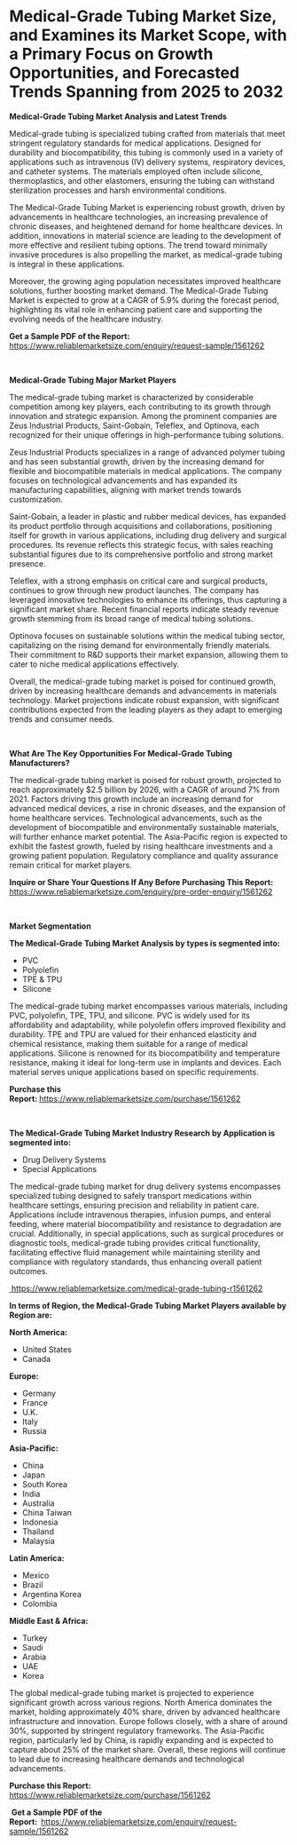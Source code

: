 <p><h1>Medical-Grade Tubing Market Size, and Examines its Market Scope, with a Primary Focus on Growth Opportunities, and Forecasted Trends Spanning from 2025 to 2032</h1></p><p><strong>Medical-Grade Tubing Market Analysis and Latest Trends</strong></p>
<p><p>Medical-grade tubing is specialized tubing crafted from materials that meet stringent regulatory standards for medical applications. Designed for durability and biocompatibility, this tubing is commonly used in a variety of applications such as intravenous (IV) delivery systems, respiratory devices, and catheter systems. The materials employed often include silicone, thermoplastics, and other elastomers, ensuring the tubing can withstand sterilization processes and harsh environmental conditions.</p><p>The Medical-Grade Tubing Market is experiencing robust growth, driven by advancements in healthcare technologies, an increasing prevalence of chronic diseases, and heightened demand for home healthcare devices. In addition, innovations in material science are leading to the development of more effective and resilient tubing options. The trend toward minimally invasive procedures is also propelling the market, as medical-grade tubing is integral in these applications. </p><p>Moreover, the growing aging population necessitates improved healthcare solutions, further boosting market demand. The Medical-Grade Tubing Market is expected to grow at a CAGR of 5.9% during the forecast period, highlighting its vital role in enhancing patient care and supporting the evolving needs of the healthcare industry.</p></p>
<p><strong>Get a Sample PDF of the Report:&nbsp;</strong> <a href="https://www.reliablemarketsize.com/enquiry/request-sample/1561262?utm_campaign=3199&utm_medium=2&utm_source=Github&utm_content=ia&utm_term=14042025&utm_id=medical-grade-tubing">https://www.reliablemarketsize.com/enquiry/request-sample/1561262</a></p>
<p>&nbsp;</p>
<p><strong>Medical-Grade Tubing Major Market Players</strong></p>
<p><p>The medical-grade tubing market is characterized by considerable competition among key players, each contributing to its growth through innovation and strategic expansion. Among the prominent companies are Zeus Industrial Products, Saint-Gobain, Teleflex, and Optinova, each recognized for their unique offerings in high-performance tubing solutions.</p><p>Zeus Industrial Products specializes in a range of advanced polymer tubing and has seen substantial growth, driven by the increasing demand for flexible and biocompatible materials in medical applications. The company focuses on technological advancements and has expanded its manufacturing capabilities, aligning with market trends towards customization.</p><p>Saint-Gobain, a leader in plastic and rubber medical devices, has expanded its product portfolio through acquisitions and collaborations, positioning itself for growth in various applications, including drug delivery and surgical procedures. Its revenue reflects this strategic focus, with sales reaching substantial figures due to its comprehensive portfolio and strong market presence.</p><p>Teleflex, with a strong emphasis on critical care and surgical products, continues to grow through new product launches. The company has leveraged innovative technologies to enhance its offerings, thus capturing a significant market share. Recent financial reports indicate steady revenue growth stemming from its broad range of medical tubing solutions.</p><p>Optinova focuses on sustainable solutions within the medical tubing sector, capitalizing on the rising demand for environmentally friendly materials. Their commitment to R&D supports their market expansion, allowing them to cater to niche medical applications effectively.</p><p>Overall, the medical-grade tubing market is poised for continued growth, driven by increasing healthcare demands and advancements in materials technology. Market projections indicate robust expansion, with significant contributions expected from the leading players as they adapt to emerging trends and consumer needs.</p></p>
<p>&nbsp;</p>
<p><strong>What Are The Key Opportunities For Medical-Grade Tubing Manufacturers?</strong></p>
<p><p>The medical-grade tubing market is poised for robust growth, projected to reach approximately $2.5 billion by 2026, with a CAGR of around 7% from 2021. Factors driving this growth include an increasing demand for advanced medical devices, a rise in chronic diseases, and the expansion of home healthcare services. Technological advancements, such as the development of biocompatible and environmentally sustainable materials, will further enhance market potential. The Asia-Pacific region is expected to exhibit the fastest growth, fueled by rising healthcare investments and a growing patient population. Regulatory compliance and quality assurance remain critical for market players.</p></p>
<p><strong>Inquire or Share Your Questions If Any Before Purchasing This Report:</strong> <a href="https://www.reliablemarketsize.com/enquiry/pre-order-enquiry/1561262?utm_campaign=3199&utm_medium=2&utm_source=Github&utm_content=ia&utm_term=14042025&utm_id=medical-grade-tubing">https://www.reliablemarketsize.com/enquiry/pre-order-enquiry/1561262</a></p>
<p>&nbsp;</p>
<p><strong>Market Segmentation</strong></p>
<p><strong>The Medical-Grade Tubing Market Analysis by types is segmented into:</strong></p>
<p><ul><li>PVC</li><li>Polyolefin</li><li>TPE & TPU</li><li>Silicone</li></ul></p>
<p><p>The medical-grade tubing market encompasses various materials, including PVC, polyolefin, TPE, TPU, and silicone. PVC is widely used for its affordability and adaptability, while polyolefin offers improved flexibility and durability. TPE and TPU are valued for their enhanced elasticity and chemical resistance, making them suitable for a range of medical applications. Silicone is renowned for its biocompatibility and temperature resistance, making it ideal for long-term use in implants and devices. Each material serves unique applications based on specific requirements.</p></p>
<p><strong>Purchase this Report:&nbsp;</strong><a href="https://www.reliablemarketsize.com/purchase/1561262?utm_campaign=3199&utm_medium=2&utm_source=Github&utm_content=ia&utm_term=14042025&utm_id=medical-grade-tubing">https://www.reliablemarketsize.com/purchase/1561262</a></p>
<p>&nbsp;</p>
<p><strong>The Medical-Grade Tubing Market Industry Research by Application is segmented into:</strong></p>
<p><ul><li>Drug Delivery Systems</li><li>Special Applications</li></ul></p>
<p><p>The medical-grade tubing market for drug delivery systems encompasses specialized tubing designed to safely transport medications within healthcare settings, ensuring precision and reliability in patient care. Applications include intravenous therapies, infusion pumps, and enteral feeding, where material biocompatibility and resistance to degradation are crucial. Additionally, in special applications, such as surgical procedures or diagnostic tools, medical-grade tubing provides critical functionality, facilitating effective fluid management while maintaining sterility and compliance with regulatory standards, thus enhancing overall patient outcomes.</p></p>
<p><a href="https://www.reliablemarketsize.com/medical-grade-tubing-r1561262?utm_campaign=3199&utm_medium=2&utm_source=Github&utm_content=ia&utm_term=14042025&utm_id=medical-grade-tubing">&nbsp;https://www.reliablemarketsize.com/medical-grade-tubing-r1561262</a></p>
<p><strong>In terms of Region, the Medical-Grade Tubing Market Players available by Region are:</strong></p>
<p>
    <p> <strong> North America: </strong>
        <ul>
            <li>United States</li>
            <li>Canada</li>
        </ul>
        </p> 
    <p> <strong> Europe: </strong>
        <ul>
            <li>Germany</li>
            <li>France</li>
            <li>U.K.</li>
            <li>Italy</li>
            <li>Russia</li>
        </ul>
        </p> 
    <p> <strong> Asia-Pacific: </strong>
        <ul>
            <li>China</li>
            <li>Japan</li>
            <li>South Korea</li>
            <li>India</li>
            <li>Australia</li>
            <li>China Taiwan</li>
            <li>Indonesia</li>
            <li>Thailand</li>
            <li>Malaysia</li>
        </ul>
        </p> 
    <p> <strong> Latin America: </strong>
        <ul>
            <li>Mexico</li>
            <li>Brazil</li>
            <li>Argentina Korea</li>
            <li>Colombia</li>
        </ul>
        </p> 
    <p> <strong> Middle East & Africa: </strong>
        <ul>
            <li>Turkey</li>
            <li>Saudi</li>
            <li>Arabia</li>
            <li>UAE</li>
            <li>Korea</li>
        </ul>
    </p>
    </p>
<p><p>The global medical-grade tubing market is projected to experience significant growth across various regions. North America dominates the market, holding approximately 40% share, driven by advanced healthcare infrastructure and innovation. Europe follows closely, with a share of around 30%, supported by stringent regulatory frameworks. The Asia-Pacific region, particularly led by China, is rapidly expanding and is expected to capture about 25% of the market share. Overall, these regions will continue to lead due to increasing healthcare demands and technological advancements.</p></p>
<p><strong>Purchase this Report: </strong><a href="https://www.reliablemarketsize.com/purchase/1561262?utm_campaign=3199&utm_medium=2&utm_source=Github&utm_content=ia&utm_term=14042025&utm_id=medical-grade-tubing">https://www.reliablemarketsize.com/purchase/1561262</a></p>
<p>&nbsp;<strong>Get a Sample PDF of the Report:&nbsp;&nbsp;</strong><a href="https://www.reliablemarketsize.com/enquiry/request-sample/1561262?utm_campaign=3199&utm_medium=2&utm_source=Github&utm_content=ia&utm_term=14042025&utm_id=medical-grade-tubing">https://www.reliablemarketsize.com/enquiry/request-sample/1561262</a></p>
<p><strong></strong></p>
<p><p></p><p></p><p></p></p>